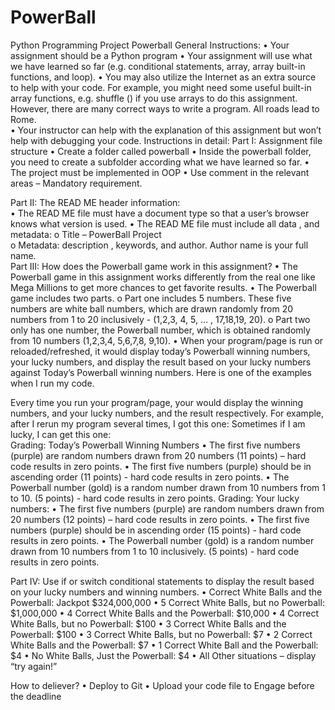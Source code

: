 # PowerBall
Python Programming Project
Powerball
General Instructions: 
•	Your assignment should be a Python program
•	Your assignment will use what we have learned so far (e.g. conditional statements, array, array built-in functions, and loop). 
•	You may also utilize the Internet as an extra source to help with your code. For example, you might need some useful built-in array functions, e.g. shuffle () if you use arrays to do this assignment. However, there are many correct ways to write a program.  All roads lead to Rome.   
•	Your instructor can help with the explanation of this assignment but won’t help with debugging your code. 
Instructions in detail: 
Part I: Assignment file structure 
•	Create a folder called powerball
•	Inside the powerball folder, you need to create a subfolder according what we have learned so far.
•	 The project must be implemented in OOP 
•	Use comment in the relevant areas – Mandatory requirement.

  
Part II:  The READ ME header information:  
•	The READ ME file must have a document type so that a user’s browser knows what version is used. 
•	The READ ME file  must include all data , and metadata: 
o	Title – PowerBall Project   
o	Metadata: description , keywords, and author. Author name is your full name.   
Part III: How does the Powerball game work in this assignment?
•	The Powerball game in this assignment works differently from the real one like Mega Millions to get more chances to get favorite results. 
•	The Powerball game includes two parts. 
o	Part one includes 5 numbers. These five numbers are white ball numbers, which are drawn randomly from 20 numbers from 1 to 20 inclusively - (1,2,3, 4, 5, … , 17,18,19, 20). 
o	Part two only has one number, the Powerball number, which is obtained randomly from 10 numbers (1,2,3,4, 5,6,7,8, 9,10). 
•	When your program/page is run or reloaded/refreshed, it would display today’s Powerball winning numbers, your lucky numbers, and display the result based on your lucky numbers against Today’s Powerball winning numbers. 
Here is one of the examples when I run my code.  
 

Every time you run your program/page, your  would display the winning numbers, and your lucky numbers, and the result respectively. For example, after I rerun my program several times, I got this one:
Sometimes if I am lucky, I can get this one:  
Grading: Today’s Powerball Winning Numbers 
•	The first five numbers (purple) are random numbers drawn from 20 numbers (11 points) – hard code results in zero points. 
•	The first five numbers (purple) should be in ascending order (11 points) - hard code results in zero points.
•	The Powerball number (gold) is a random number drawn from 10 numbers from 1 to 10. (5 points) - hard code results in zero points.
Grading: Your lucky numbers: 
•	The first five numbers (purple) are random numbers drawn from 20 numbers (12 points) – hard code results in zero points. 
•	The first five numbers (purple) should be in ascending order (15 points)  - hard code results in zero points.
•	The Powerball number (gold) is a random number drawn from 10 numbers from 1 to 10 inclusively. (5 points) - hard code results in zero points.

Part IV: Use if or switch conditional statements to display the result based on your lucky numbers and winning numbers. 
•	Correct White Balls and the Powerball: Jackpot $324,000,000
•	5 Correct White Balls, but no Powerball: $1,000,000
•	4 Correct White Balls and the Powerball: $10,000
•	4 Correct White Balls, but no Powerball: $100
•	3 Correct White Balls and the Powerball: $100
•	3 Correct White Balls, but no Powerball: $7
•	2 Correct White Balls and the Powerball: $7
•	1 Correct White Ball and the Powerball: $4
•	No White Balls, Just the Powerball: $4
•	All Other situations – display “try again!” 

How to deliever? 
•	Deploy to Git
•	Upload your code file to Engage before the deadline 
 

